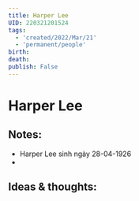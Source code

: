 ```yaml
---
title: Harper Lee
UID: 220321201524
tags:
  - 'created/2022/Mar/21'
  - 'permanent/people'
birth:
death:
publish: False
---
```

# Harper Lee

## Notes:
- Harper Lee sinh ngày 28-04-1926
- 

## Ideas & thoughts:
